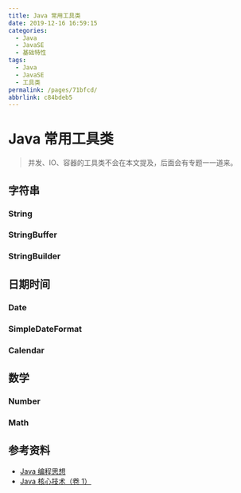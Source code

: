 ```yaml
---
title: Java 常用工具类
date: 2019-12-16 16:59:15
categories:
  - Java
  - JavaSE
  - 基础特性
tags:
  - Java
  - JavaSE
  - 工具类
permalink: /pages/71bfcd/
abbrlink: c84bdeb5
---
```


# Java 常用工具类

> 并发、IO、容器的工具类不会在本文提及，后面会有专题一一道来。

## 字符串

### String

### StringBuffer

### StringBuilder

## 日期时间

### Date

### SimpleDateFormat

### Calendar

## 数学

### Number

### Math

## 参考资料

- [Java 编程思想](https://book.douban.com/subject/2130190/)
- [Java 核心技术（卷 1）](https://book.douban.com/subject/3146174/)
